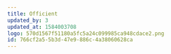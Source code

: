 ```yaml
---
title: Officient
updated_by: 3
updated_at: 1584003708
logo: 570d1567f51180a5fc5a24c099985ca948cdace2.png
id: 766cf2a5-5b3d-47e9-886c-4a38060628ca
---
```

